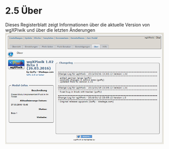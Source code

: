 # 2.5 Über

Dieses Registerblatt zeigt Informationen über die aktuelle Version von wgXPiwik und über die letzten Änderungen
![](../assets/2admin_about.png)